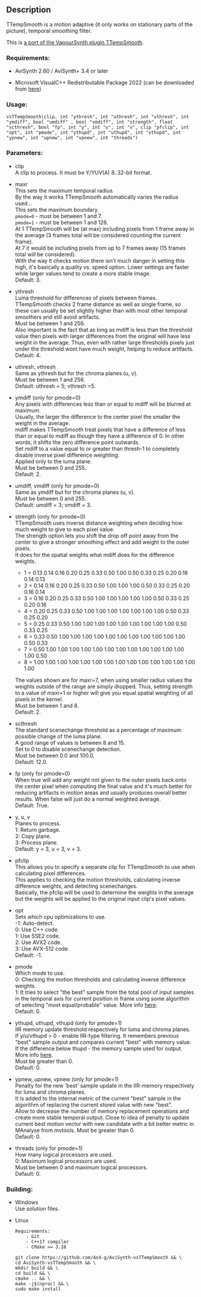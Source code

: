 ## Description

TTempSmooth is a motion adaptive (it only works on stationary parts of the picture), temporal smoothing filter.

This is [a port of the VapourSynth plugin TTempSmooth](https://github.com/HomeOfVapourSynthEvolution/VapourSynth-TTempSmooth).

### Requirements:

- AviSynth 2.60 / AviSynth+ 3.4 or later

- Microsoft VisualC++ Redistributable Package 2022 (can be downloaded from [here](https://github.com/abbodi1406/vcredist/releases))

### Usage:

```
vsTTempSmooth(clip, int "ythresh", int "uthresh", int "vthresh", int "ymdiff", bool "umdiff" , bool "vmdiff", int "strength", float "scthresh", bool "fp", int "y", int "u", int "v", clip "pfclip", int "opt", int "pmode", int "ythupd", int "uthupd", int "vthupd", int "ypnew", int "upnew", int "vpnew", int "threads")
```

### Parameters:

- clip\
    A clip to process. It must be Y/YUV(A) 8..32-bit format.

- maxr\
    This sets the maximum temporal radius.\
    By the way it works TTempSmooth automatically varies the radius used...\
    This sets the maximum boundary.\
    `pmode=0` - must be between 1 and 7.\
    `pmode=1` - must be between 1 and 128.\
    At 1 TTempSmooth will be (at max) including pixels from 1 frame away in the average (3 frames total will be considered counting the current frame).\
    At 7 it would be including pixels from up to 7 frames away (15 frames total will be considered).\
    With the way it checks motion there isn't much danger in setting this high, it's basically a quality vs. speed option. Lower settings are faster while larger values tend to create a more stable image.\
    Default: 3.

- ythresh\
    Luma threshold for differences of pixels between frames.\
    TTempSmooth checks 2 frame distance as well as single frame, so these can usually be set slightly higher than with most other temporal smoothers and still avoid artifacts.\
    Must be between 1 and 256.\
    Also important is the fact that as long as mdiff is less than the threshold value then pixels with larger differences from the original will have less weight in the average. Thus, even with rather large thresholds pixels just under the threshold wont have much weight, helping to reduce artifacts.\
    Default: 4.

- uthresh, vthresh\
    Same as ythresh but for the chroma planes (u, v).\
    Must be between 1 and 256.\
    Default: uthresh = 5; vthresh =5.

- ymdiff (only for pmode=0)\
    Any pixels with differences less than or equal to mdiff will be blurred at maximum.\
    Usually, the larger the difference to the center pixel the smaller the weight in the average.\
    mdiff makes TTempSmooth treat pixels that have a difference of less than or equal to mdiff as though they have a difference of 0. In other words, it shifts the zero difference point outwards.\
    Set mdiff to a value equal to or greater than thresh-1 to completely disable inverse pixel difference weighting.\
    Applied only to the luma plane.\
    Must be between 0 and 255.\
    Default: 2.

- umdiff, vmdiff (only for pmode=0)\
    Same as ymdiff but for the chroma planes (u, v).\
    Must be between 0 and 255.\
    Default: umdiff = 3; vmdiff = 3.

- strength (only for pmode=0)\
    TTempSmooth uses inverse distance weighting when deciding how much weight to give to each pixel value.\
    The strength option lets you shift the drop off point away from the center to give a stronger smoothing effect and add weight to the outer pixels.\
    It does for the spatial weights what mdiff does for the difference weights.

    - 1 = 0.13 0.14 0.16 0.20 0.25 0.33 0.50 1.00 0.50 0.33 0.25 0.20 0.16 0.14 0.13
    - 2 = 0.14 0.16 0.20 0.25 0.33 0.50 1.00 1.00 1.00 0.50 0.33 0.25 0.20 0.16 0.14
    - 3 = 0.16 0.20 0.25 0.33 0.50 1.00 1.00 1.00 1.00 1.00 0.50 0.33 0.25 0.20 0.16
    - 4 = 0.20 0.25 0.33 0.50 1.00 1.00 1.00 1.00 1.00 1.00 1.00 0.50 0.33 0.25 0.20
    - 5 = 0.25 0.33 0.50 1.00 1.00 1.00 1.00 1.00 1.00 1.00 1.00 1.00 0.50 0.33 0.25
    - 6 = 0.33 0.50 1.00 1.00 1.00 1.00 1.00 1.00 1.00 1.00 1.00 1.00 1.00 0.50 0.33
    - 7 = 0.50 1.00 1.00 1.00 1.00 1.00 1.00 1.00 1.00 1.00 1.00 1.00 1.00 1.00 0.50
    - 8 = 1.00 1.00 1.00 1.00 1.00 1.00 1.00 1.00 1.00 1.00 1.00 1.00 1.00 1.00 1.00

    The values shown are for maxr=7, when using smaller radius values the weights outside of the range are simply dropped. Thus, setting strength to a value of maxr+1 or higher will give you equal spatial weighting of all pixels in the kernel.\
    Must be between 1 and 8.\
    Default: 2.

- scthresh\
    The standard scenechange threshold as a percentage of maximum possible change of the luma plane.\
    A good range of values is between 8 and 15.\
    Set to 0 to disable scenechange detection.\
    Must be between 0.0 and 100.0.\
    Default: 12.0.

- fp (only for pmode=0)\
    When true will add any weight not given to the outer pixels back onto the center pixel when computing the final value and it's much better for reducing artifacts in motion areas and usually produces overall better results. When false will just do a normal weighted average.\
    Default: True.

- y, u, v\
    Planes to process.\
    1: Return garbage.\
    2: Copy plane.\
    3: Process plane.\
    Default: y = 3, u = 3, v = 3.

- pfclip\
    This allows you to specify a separate clip for TTempSmooth to use when calculating pixel differences.\
    This applies to checking the motion thresholds, calculating inverse difference weights, and detecting scenechanges.\
    Basically, the pfclip will be used to determine the weights in the average but the weights will be applied to the original input clip's pixel values.

- opt\
    Sets which cpu optimizations to use.\
    -1: Auto-detect.\
    0: Use C++ code.\
    1: Use SSE2 code.\
    2: Use AVX2 code.\
    3: Use AVX-512 code.\
    Default: -1.

- pmode\
    Which mode to use.\
    0: Checking the motion thresholds and calculating inverse difference weights.\
    1: It tries to select "the best" sample from the total pool of input samples in the temporal axis for current position in frame using some algorithm of selecting "most equal/probable" value. More info [here](https://github.com/Asd-g/AviSynth-vsTTempSmooth/pull/8#issuecomment-1616112102).\
    Default: 0.

- ythupd, uthupd, vthupd (only for pmode=1)\
    IIR memory update threshold respectively for luma and chroma planes.\
    If y/u/vthupd > 0 - enable IIR-type filtering. It remembers previous "best" sample output and compares current "best" with memory value. If the difference below thupd - the memory sample used for output. More info [here](https://github.com/Asd-g/AviSynth-vsTTempSmooth/pull/8#issuecomment-1616112102).\
    Must be greater than 0.\
    Default: 0.

- ypnew, upnew, vpnew (only for pmode=1)\
    Penalty for the new 'best' sample update in the IIR-memory respectively for luma and chroma planes.\
    It is added to the internal metric of the current "best" sample in the algorithm of replacing the current stored value with new "best".\
    Allow to decrease the number of memory replacement operations and create more stable temporal output. Close to idea of penalty to update current best motion vector with new candidate with a bit better metric in MAnalyse from mvtools.
    Must be greater than 0.\
    Default: 0.

- threads (only for pmode=1)\
    How many logical processors are used.\
    0: Maximum logical processors are used.\
    Must be between 0 and maximum logical processors.\
    Default: 0.

### Building:

- Windows\
    Use solution files.

- Linux
    ```
    Requirements:
        - Git
        - C++17 compiler
        - CMake >= 3.16
    ```
    ```
    git clone https://github.com/Asd-g/AviSynth-vsTTempSmooth && \
    cd AviSynth-vsTTempSmooth && \
    mkdir build && \
    cd build && \
    cmake .. && \
    make -j$(nproc) && \
    sudo make install
    ```
